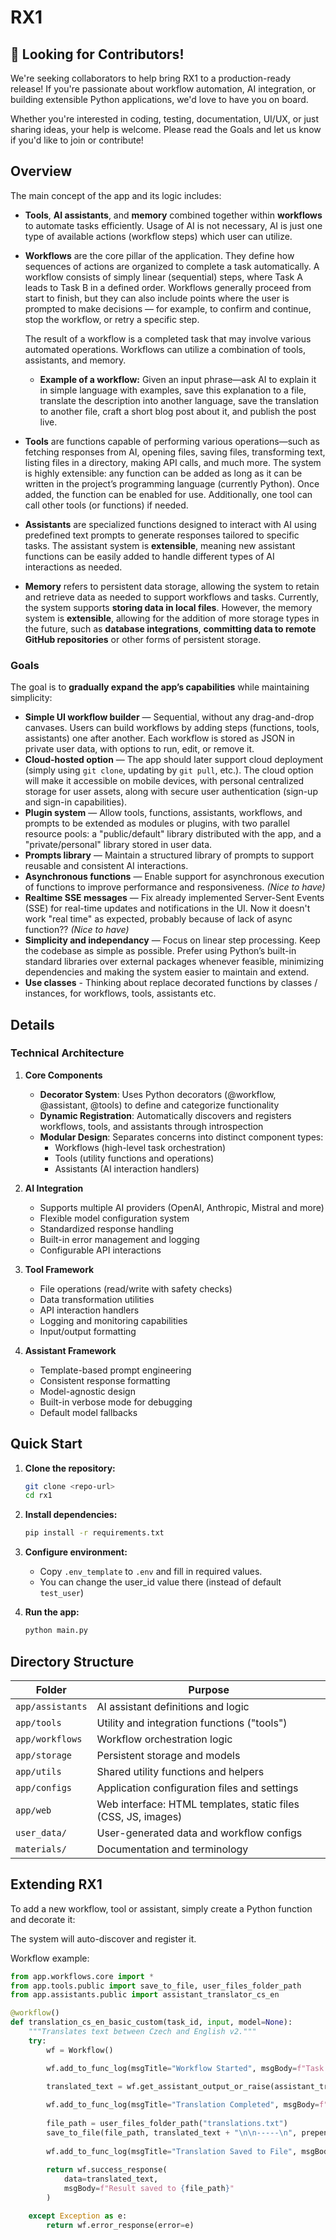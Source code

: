 # RX1 

## 🚀 Looking for Contributors!

We're seeking collaborators to help bring RX1 to a production-ready release! If you're passionate about workflow automation, AI integration, or building extensible Python applications, we'd love to have you on board.

Whether you're interested in coding, testing, documentation, UI/UX, or just sharing ideas, your help is welcome. Please read the Goals and let us know if you'd like to join or contribute!


## Overview
The main concept of the app and its logic includes:  
- **Tools**, **AI assistants**, and **memory** combined together within **workflows** to automate tasks efficiently. Usage of AI is not necessary, AI is just one type of available actions (workflow steps) which user can utilize.  

- **Workflows** are the core pillar of the application. They define how sequences of actions are organized to complete a task automatically. A workflow consists of simply linear (sequential) steps, where Task A leads to Task B in a defined order. Workflows generally proceed from start to finish, but they can also include points where the user is prompted to make decisions — for example, to confirm and continue, stop the workflow, or retry a specific step.

  The result of a workflow is a completed task that may involve various automated operations. Workflows can utilize a combination of tools, assistants, and memory.  
  - **Example of a workflow:** Given an input phrase—ask AI to explain it in simple language with examples, save this explanation to a file, translate the description into another language, save the translation to another file, craft a short blog post about it, and publish the post live.

- **Tools** are functions capable of performing various operations—such as fetching responses from AI, opening files, saving files, transforming text, listing files in a directory, making API calls, and much more. The system is highly extensible: any function can be added as long as it can be written in the project’s programming language (currently Python). Once added, the function can be enabled for use. Additionally, one tool can call other tools (or functions) if needed.  

- **Assistants** are specialized functions designed to interact with AI using predefined text prompts to generate responses tailored to specific tasks. The assistant system is **extensible**, meaning new assistant functions can be easily added to handle different types of AI interactions as needed.

- **Memory** refers to persistent data storage, allowing the system to retain and retrieve data as needed to support workflows and tasks. Currently, the system supports **storing data in local files**. However, the memory system is **extensible**, allowing for the addition of more storage types in the future, such as **database integrations**, **committing data to remote GitHub repositories** or other forms of persistent storage.

### **Goals**

The goal is to **gradually expand the app’s capabilities** while maintaining simplicity:
- **Simple UI workflow builder** — Sequential, without any drag-and-drop canvases. Users can build workflows by adding steps (functions, tools, assistants) one after another. Each workflow is stored as JSON in private user data, with options to run, edit, or remove it.
- **Cloud-hosted option** — The app should later support cloud deployment (simply using `git clone`, updating by `git pull`, etc.). The cloud option will make it accessible on mobile devices, with personal centralized storage for user assets, along with secure user authentication (sign-up and sign-in capabilities).
- **Plugin system** — Allow tools, functions, assistants, workflows, and prompts to be extended as modules or plugins, with two parallel resource pools: a "public/default" library distributed with the app, and a "private/personal" library stored in user data.
- **Prompts library** — Maintain a structured library of prompts to support reusable and consistent AI interactions.
- **Asynchronous functions** — Enable support for asynchronous execution of functions to improve performance and responsiveness. *(Nice to have)*
- **Realtime SSE messages** — Fix already implemented Server-Sent Events (SSE) for real-time updates and notifications in the UI. Now it doesn't work "real time" as expected, probably because of lack of async function?? *(Nice to have)*
- **Simplicity and independancy** — Focus on linear step processing. Keep the codebase as simple as possible. Prefer using Python’s built-in standard libraries over external packages whenever feasible, minimizing dependencies and making the system easier to maintain and extend.
- **Use classes** - Thinking about replace decorated functions by classes / instances, for workflows, tools, assistants etc.


## Details

### Technical Architecture

1. **Core Components**
   - **Decorator System**: Uses Python decorators (@workflow, @assistant, @tools) to define and categorize functionality
   - **Dynamic Registration**: Automatically discovers and registers workflows, tools, and assistants through introspection
   - **Modular Design**: Separates concerns into distinct component types:
     - Workflows (high-level task orchestration)
     - Tools (utility functions and operations)
     - Assistants (AI interaction handlers)

2. **AI Integration**
   - Supports multiple AI providers (OpenAI, Anthropic, Mistral and more)
   - Flexible model configuration system
   - Standardized response handling
   - Built-in error management and logging
   - Configurable API interactions

3. **Tool Framework**
   - File operations (read/write with safety checks)
   - Data transformation utilities
   - API interaction handlers
   - Logging and monitoring capabilities
   - Input/output formatting

4. **Assistant Framework**
   - Template-based prompt engineering
   - Consistent response formatting
   - Model-agnostic design
   - Built-in verbose mode for debugging
   - Default model fallbacks


## Quick Start

1. **Clone the repository:**
   ```sh
   git clone <repo-url>
   cd rx1
   ```

2. **Install dependencies:**
   ```sh
   pip install -r requirements.txt
   ```

3. **Configure environment:**
   - Copy `.env_template` to `.env` and fill in required values.
   - You can change the user_id value there (instead of default `test_user`)

4. **Run the app:**
   ```sh
   python main.py
   ```


## Directory Structure

| Folder           | Purpose                                                                 |
|------------------|-------------------------------------------------------------------------|
| `app/assistants` | AI assistant definitions and logic                                      |
| `app/tools`      | Utility and integration functions ("tools")                             |
| `app/workflows`  | Workflow orchestration logic                                            |
| `app/storage`    | Persistent storage and models                                           |
| `app/utils`      | Shared utility functions and helpers                                    |
| `app/configs`    | Application configuration files and settings                            |
| `app/web`        | Web interface: HTML templates, static files (CSS, JS, images)           |
| `user_data/`     | User-generated data and workflow configs                                |
| `materials/`     | Documentation and terminology                                           |


## Extending RX1

To add a new workflow, tool or assistant, simply create a Python function and decorate it:

The system will auto-discover and register it.

Workflow example:

```python
from app.workflows.core import *
from app.tools.public import save_to_file, user_files_folder_path
from app.assistants.public import assistant_translator_cs_en

@workflow()
def translation_cs_en_basic_custom(task_id, input, model=None):
    """Translates text between Czech and English v2."""
    try:
        wf = Workflow()

        wf.add_to_func_log(msgTitle="Workflow Started", msgBody=f"Task ID: {task_id}, Input: {input}, Model: {model}")

        translated_text = wf.get_assistant_output_or_raise(assistant_translator_cs_en(input=input, model=model))
        
        wf.add_to_func_log(msgTitle="Translation Completed", msgBody=f"Translated text: {translated_text}")
        
        file_path = user_files_folder_path("translations.txt")
        save_to_file(file_path, translated_text + "\n\n-----\n", prepend=True)
        
        wf.add_to_func_log(msgTitle="Translation Saved to File", msgBody=f"File path: {file_path}")
        
        return wf.success_response(
            data=translated_text,
            msgBody=f"Result saved to {file_path}"
        )

    except Exception as e:
        return wf.error_response(error=e)
```